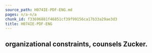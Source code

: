 ```yaml
---
source_path: H074IE-PDF-ENG.md
pages: n/a-n/a
chunk_id: f33696881f46851cf39f99156ca17b33a29ae3d3
title: H074IE-PDF-ENG
---
```

## organizational constraints, counsels Zucker.
